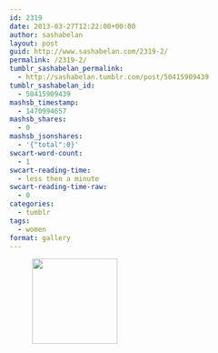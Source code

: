 ```yaml
---
id: 2319
date: 2013-03-27T12:22:00+00:00
author: sashabelan
layout: post
guid: http://www.sashabelan.com/2319-2/
permalink: /2319-2/
tumblr_sashabelan_permalink:
  - http://sashabelan.tumblr.com/post/50415909439
tumblr_sashabelan_id:
  - 50415909439
mashsb_timestamp:
  - 1470994657
mashsb_shares:
  - 0
mashsb_jsonshares:
  - '{"total":0}'
swcart-word-count:
  - 1
swcart-reading-time:
  - less then a minute
swcart-reading-time-raw:
  - 0
categories:
  - tumblr
tags:
  - women
format: gallery
---
```

<div id='gallery-272' class='gallery galleryid-2319 gallery-columns-3 gallery-size-thumbnail'>
  <figure class='gallery-item'> 
  
  <div class='gallery-icon landscape'>
    <a href='http://www.sashabelan.ru/2319-2/attachment/2320/'><img width="150" height="150" src="http://www.sashabelan.ru/wp-content/uploads/2013/03/tumblr_mmsfp1ZDEu1qarj97o1_500-150x150.jpg" class="attachment-thumbnail size-thumbnail" alt="" /></a>
  </div></figure>
</div>